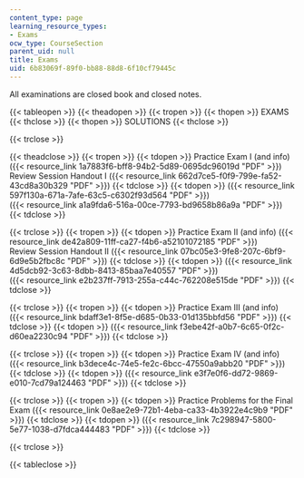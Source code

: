 ```yaml
---
content_type: page
learning_resource_types:
- Exams
ocw_type: CourseSection
parent_uid: null
title: Exams
uid: 6b83069f-89f0-bb88-88d8-6f10cf79445c
---
```


All examinations are closed book and closed notes.

{{< tableopen >}}
{{< theadopen >}}
{{< tropen >}}
{{< thopen >}}
EXAMS
{{< thclose >}}
{{< thopen >}}
SOLUTIONS
{{< thclose >}}

{{< trclose >}}

{{< theadclose >}}
{{< tropen >}}
{{< tdopen >}}
Practice Exam I (and info) ({{< resource_link 1a7883f6-bff8-94b2-5d89-0695dc96019d "PDF" >}})  
Review Session Handout I ({{< resource_link 662d7ce5-f0f9-799e-fa52-43cd8a30b329 "PDF" >}})
{{< tdclose >}}
{{< tdopen >}}
({{< resource_link 597f130a-671a-7afe-63c5-c6302f93d564 "PDF" >}})  
({{< resource_link a1a9fda6-516a-00ce-7793-bd9658b86a9a "PDF" >}})
{{< tdclose >}}

{{< trclose >}}
{{< tropen >}}
{{< tdopen >}}
Practice Exam II (and info) ({{< resource_link de42a809-11ff-ca27-f4b6-a52101072185 "PDF" >}})  
Review Session Handout II ({{< resource_link 07bc05e3-9fe8-207c-6bf9-6d9e5b2fbc8c "PDF" >}})
{{< tdclose >}}
{{< tdopen >}}
({{< resource_link 4d5dcb92-3c63-8dbb-8413-85baa7e40557 "PDF" >}})  
({{< resource_link e2b237ff-7913-255a-c44c-762208e515de "PDF" >}})
{{< tdclose >}}

{{< trclose >}}
{{< tropen >}}
{{< tdopen >}}
Practice Exam III (and info) ({{< resource_link bdaff3e1-8f5e-d685-0b33-01d135bbfd56 "PDF" >}})
{{< tdclose >}}
{{< tdopen >}}
({{< resource_link f3ebe42f-a0b7-6c65-0f2c-d60ea2230c94 "PDF" >}})
{{< tdclose >}}

{{< trclose >}}
{{< tropen >}}
{{< tdopen >}}
Practice Exam IV (and info) ({{< resource_link b3dece4c-74e5-fe2c-6bcc-47550a9abb20 "PDF" >}})
{{< tdclose >}}
{{< tdopen >}}
({{< resource_link e3f7e0f6-dd72-9869-e010-7cd79a124463 "PDF" >}})
{{< tdclose >}}

{{< trclose >}}
{{< tropen >}}
{{< tdopen >}}
Practice Problems for the Final Exam ({{< resource_link 0e8ae2e9-72b1-4eba-ca33-4b3922e4c9b9 "PDF" >}})
{{< tdclose >}}
{{< tdopen >}}
({{< resource_link 7c298947-5800-5e77-1038-d7fdca444483 "PDF" >}})
{{< tdclose >}}

{{< trclose >}}

{{< tableclose >}}